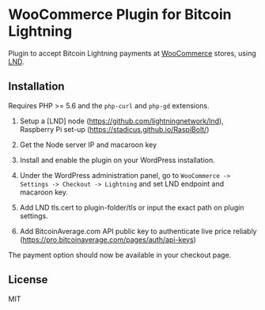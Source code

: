 # WooCommerce Plugin for Bitcoin Lightning

Plugin to accept Bitcoin Lightning payments at [WooCommerce](https://woocommerce.com) stores,
using [LND](https://github.com/lightningnetwork/lnd).

## Installation

Requires PHP >= 5.6 and the `php-curl` and `php-gd` extensions.

1. Setup a [LND] node (https://github.com/lightningnetwork/lnd), 
   Raspberry Pi set-up (https://stadicus.github.io/RaspiBolt/)

2. Get the Node server IP and macaroon key

3. Install and enable the plugin on your WordPress installation.

4. Under the WordPress administration panel, go to `WooCommerce -> Settings -> Checkout -> Lightning` and set LND endpoint and macaroon key.

5. Add LND tls.cert to plugin-folder/tls or input the exact path on plugin settings.

6. Add BitcoinAverage.com API public key to authenticate live price reliably (https://pro.bitcoinaverage.com/pages/auth/api-keys)


The payment option should now be available in your checkout page.

## License

MIT
